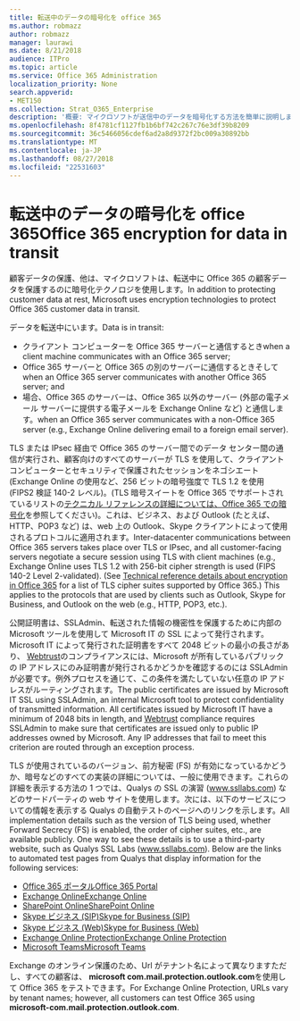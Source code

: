 ```yaml
---
title: 転送中のデータの暗号化を office 365
ms.author: robmazz
author: robmazz
manager: laurawi
ms.date: 8/21/2018
audience: ITPro
ms.topic: article
ms.service: Office 365 Administration
localization_priority: None
search.appverid:
- MET150
ms.collection: Strat_O365_Enterprise
description: '概要: マイクロソフトが送信中のデータを暗号化する方法を簡単に説明します。'
ms.openlocfilehash: 8f4781cf1127fb1b6bf742c267c76e3df39b8209
ms.sourcegitcommit: 36c5466056cdef6ad2a8d9372f2bc009a30892bb
ms.translationtype: MT
ms.contentlocale: ja-JP
ms.lasthandoff: 08/27/2018
ms.locfileid: "22531603"
---
```

# <a name="office-365-encryption-for-data-in-transit"></a><span data-ttu-id="caab3-103">転送中のデータの暗号化を office 365</span><span class="sxs-lookup"><span data-stu-id="caab3-103">Office 365 encryption for data in transit</span></span>

<span data-ttu-id="caab3-104">顧客データの保護、他は、マイクロソフトは、転送中に Office 365 の顧客データを保護するのに暗号化テクノロジを使用します。</span><span class="sxs-lookup"><span data-stu-id="caab3-104">In addition to protecting customer data at rest, Microsoft uses encryption technologies to protect Office 365 customer data in transit.</span></span> 

<span data-ttu-id="caab3-105">データを転送中にいます。</span><span class="sxs-lookup"><span data-stu-id="caab3-105">Data is in transit:</span></span>
- <span data-ttu-id="caab3-106">クライアント コンピューターを Office 365 サーバーと通信するとき</span><span class="sxs-lookup"><span data-stu-id="caab3-106">when a client machine communicates with an Office 365 server;</span></span>
- <span data-ttu-id="caab3-107">Office 365 サーバーと Office 365 の別のサーバーに通信するときそして</span><span class="sxs-lookup"><span data-stu-id="caab3-107">when an Office 365 server communicates with another Office 365 server; and</span></span>
- <span data-ttu-id="caab3-108">場合、Office 365 のサーバーは、Office 365 以外のサーバー (外部の電子メール サーバーに提供する電子メールを Exchange Online など) と通信します。</span><span class="sxs-lookup"><span data-stu-id="caab3-108">when an Office 365 server communicates with a non-Office 365 server (e.g., Exchange Online delivering email to a foreign email server).</span></span>

<span data-ttu-id="caab3-p101">TLS または IPsec 経由で Office 365 のサーバー間でのデータ センター間の通信が実行され、顧客向けのすべてのサーバーが TLS を使用して、クライアント コンピューターとセキュリティで保護されたセッションをネゴシエート (Exchange Online の使用など、256 ビットの暗号強度で TLS 1.2 を使用 (FIPS2 検証 140-2 レベル)。(TLS 暗号スイートを Office 365 でサポートされているリストの[テクニカル リファレンスの詳細については、Office 365 での暗号化](https://support.office.com/article/Technical-reference-details-about-encryption-in-Office-365-862CBE93-4268-4EF9-BA79-277545ECF221)を参照してください)。これは、ビジネス、および Outlook (たとえば、HTTP、POP3 など) は、web 上の Outlook、Skype クライアントによって使用されるプロトコルに適用されます。</span><span class="sxs-lookup"><span data-stu-id="caab3-p101">Inter-datacenter communications between Office 365 servers takes place over TLS or IPsec, and all customer-facing servers negotiate a secure session using TLS with client machines (e.g., Exchange Online uses TLS 1.2 with 256-bit cipher strength is used (FIPS 140-2 Level 2-validated). (See [Technical reference details about encryption in Office 365](https://support.office.com/article/Technical-reference-details-about-encryption-in-Office-365-862CBE93-4268-4EF9-BA79-277545ECF221) for a list of TLS cipher suites supported by Office 365.) This applies to the protocols that are used by clients such as Outlook, Skype for Business, and Outlook on the web (e.g., HTTP, POP3, etc.).</span></span>

<span data-ttu-id="caab3-p102">公開証明書は、SSLAdmin、転送された情報の機密性を保護するために内部の Microsoft ツールを使用して Microsoft IT の SSL によって発行されます。Microsoft IT によって発行された証明書をすべて 2048 ビットの最小の長さがあり、 [Webtrust](http://www.webtrust.org/homepage-documents/item70372.pdf)のコンプライアンスには、Microsoft が所有しているパブリックの IP アドレスにのみ証明書が発行されるかどうかを確認するのには SSLAdmin が必要です。例外プロセスを通じて、この条件を満たしていない任意の IP アドレスがルーティングされます。</span><span class="sxs-lookup"><span data-stu-id="caab3-p102">The public certificates are issued by Microsoft IT SSL using SSLAdmin, an internal Microsoft tool to protect confidentiality of transmitted information. All certificates issued by Microsoft IT have a minimum of 2048 bits in length, and [Webtrust](http://www.webtrust.org/homepage-documents/item70372.pdf) compliance requires SSLAdmin to make sure that certificates are issued only to public IP addresses owned by Microsoft. Any IP addresses that fail to meet this criterion are routed through an exception process.</span></span>

<span data-ttu-id="caab3-p103">TLS が使用されているのバージョン、前方秘密 (FS) が有効になっているかどうか、暗号などのすべての実装の詳細については、一般に使用できます。これらの詳細を表示する方法の 1 つでは、Qualys の SSL の演習 (www.ssllabs.com) などのサードパーティの web サイトを使用します。次には、以下のサービスについての情報を表示する Qualys の自動テストのページへのリンクを示します。</span><span class="sxs-lookup"><span data-stu-id="caab3-p103">All implementation details such as the version of TLS being used, whether Forward Secrecy (FS) is enabled, the order of cipher suites, etc., are available publicly. One way to see these details is to use a third-party website, such as Qualys SSL Labs (www.ssllabs.com). Below are the links to automated test pages from Qualys that display information for the following services:</span></span>
- [<span data-ttu-id="caab3-117">Office 365 ポータル</span><span class="sxs-lookup"><span data-stu-id="caab3-117">Office 365 Portal</span></span>](https://www.ssllabs.com/ssltest/analyze.html?d=portal.office.com&hideResults=on)
- [<span data-ttu-id="caab3-118">Exchange Online</span><span class="sxs-lookup"><span data-stu-id="caab3-118">Exchange Online</span></span>](https://www.ssllabs.com/ssltest/analyze.html?d=outlook.office365.com&hideResults=on)
- [<span data-ttu-id="caab3-119">SharePoint Online</span><span class="sxs-lookup"><span data-stu-id="caab3-119">SharePoint Online</span></span>](https://www.ssllabs.com/ssltest/analyze.html?d=microsoft-my.sharepoint.com&hideResults=on)
- [<span data-ttu-id="caab3-120">Skype ビジネス (SIP)</span><span class="sxs-lookup"><span data-stu-id="caab3-120">Skype for Business (SIP)</span></span>](https://www.ssllabs.com/ssltest/analyze.html?d=sipdir.online.lync.com)
- [<span data-ttu-id="caab3-121">Skype ビジネス (Web)</span><span class="sxs-lookup"><span data-stu-id="caab3-121">Skype for Business (Web)</span></span>](https://www.ssllabs.com/ssltest/analyze.html?d=webdir.online.lync.com&hideResults=on)
- [<span data-ttu-id="caab3-122">Exchange Online Protection</span><span class="sxs-lookup"><span data-stu-id="caab3-122">Exchange Online Protection</span></span>](https://ssl-tools.net/mailservers/microsoft-com.mail.protection.outlook.com)
- [<span data-ttu-id="caab3-123">Microsoft Teams</span><span class="sxs-lookup"><span data-stu-id="caab3-123">Microsoft Teams</span></span>](https://www.ssllabs.com/ssltest/analyze.html?d=teams.microsoft.com&latest)

<span data-ttu-id="caab3-124">Exchange のオンライン保護のため、Url がテナント名によって異なりますただし、すべての顧客は、 **microsoft com.mail.protection.outlook.com**を使用して Office 365 をテストできます。</span><span class="sxs-lookup"><span data-stu-id="caab3-124">For Exchange Online Protection, URLs vary by tenant names; however, all customers can test Office 365 using **microsoft-com.mail.protection.outlook.com**.</span></span>

